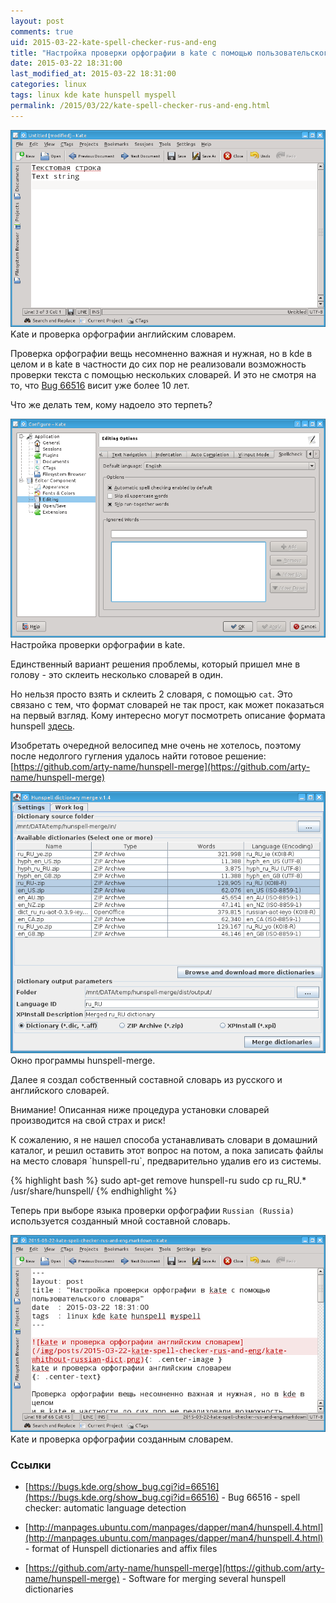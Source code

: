 ```yaml
---
layout: post
comments: true
uid: 2015-03-22-kate-spell-checker-rus-and-eng
title: "Настройка проверки орфографии в kate с помощью пользовательского словаря"
date: 2015-03-22 18:31:00
last_modified_at: 2015-03-22 18:31:00
categories: linux
tags: linux kde kate hunspell myspell
permalink: /2015/03/22/kate-spell-checker-rus-and-eng.html
---
```


<div class="post-image-container">
<a href="/img/posts/2015-03-22-kate-spell-checker-rus-and-eng/kate-without-russian-dict.png">
<img class="post-image-img" src="/img/posts/2015-03-22-kate-spell-checker-rus-and-eng/kate-without-russian-dict.png">
</a>
<div class="post-image-caption">Kate и проверка орфографии английским словарем.</div>
</div>


Проверка орфографии вещь несомненно важная и нужная, но в kde в целом
и в kate в частности до сих пор не реализовали возможность
проверки текста с помощью нескольких словарей.
И это не смотря на то, что [Bug 66516](https://bugs.kde.org/show_bug.cgi?id=66516)
висит уже более 10 лет.

Что же делать тем, кому надоело это терпеть?

<!--more-->


<div class="post-image-container">
<a href="/img/posts/2015-03-22-kate-spell-checker-rus-and-eng/kate-configure-spellcheck.png">
<img class="post-image-img" src="/img/posts/2015-03-22-kate-spell-checker-rus-and-eng/kate-configure-spellcheck.png">
</a>
<div class="post-image-caption">Настройка проверки орфографии в kate.</div>
</div>


Единственный вариант решения проблемы, который пришел мне в голову -
это склеить несколько словарей в один.

Но нельзя просто взять и склеить 2 словаря, с помощью `cat`.
Это связано с тем, что формат словарей не так прост, как может
показаться на первый взгляд. Кому интересно могут посмотреть
описание формата hunspell
[здесь](http://manpages.ubuntu.com/manpages/dapper/man4/hunspell.4.html).

Изобретать очередной велосипед мне очень не хотелось, поэтому после
недолгого гугления удалось найти готовое решение:
[https://github.com/arty-name/hunspell-merge](https://github.com/arty-name/hunspell-merge)


<div class="post-image-container">
<a href="/img/posts/2015-03-22-kate-spell-checker-rus-and-eng/hunspell-merge.png">
<img class="post-image-img" src="/img/posts/2015-03-22-kate-spell-checker-rus-and-eng/hunspell-merge.png">
</a>
<div class="post-image-caption">Окно программы hunspell-merge.</div>
</div>


Далее я создал собственный составной словарь из русского и английского словарей.

<p class="alert alert-danger">
Внимание! Описанная ниже процедура установки словарей производится на свой страх и риск!
</p>

<div class="alert alert-warning">
<p>К сожалению, я не нашел способа устанавливать словари в домашний каталог,
и решил оставить этот вопрос на потом, а пока записать файлы на место
словаря `hunspell-ru`, предварительно удалив его из системы.</p>
<p style="margin-top: 1.0em">
{% highlight bash %}
sudo apt-get remove hunspell-ru
sudo cp ru_RU.* /usr/share/hunspell/
{% endhighlight %}
</p>
</div>

Теперь при выборе языка проверки орфографии `Russian (Russia)`
используется созданный мной составной словарь.

<div class="post-image-container">
<a href="/img/posts/2015-03-22-kate-spell-checker-rus-and-eng/kate-result.png">
<img class="post-image-img" src="/img/posts/2015-03-22-kate-spell-checker-rus-and-eng/kate-result.png">
</a>
<div class="post-image-caption">Kate и проверка орфографии созданным словарем.</div>
</div>


### Ссылки ###
* [https://bugs.kde.org/show_bug.cgi?id=66516](https://bugs.kde.org/show_bug.cgi?id=66516) - Bug 66516 - spell checker: automatic language detection

* [http://manpages.ubuntu.com/manpages/dapper/man4/hunspell.4.html](http://manpages.ubuntu.com/manpages/dapper/man4/hunspell.4.html) - format of Hunspell dictionaries and affix files

* [https://github.com/arty-name/hunspell-merge](https://github.com/arty-name/hunspell-merge) - Software for merging several hunspell dictionaries
